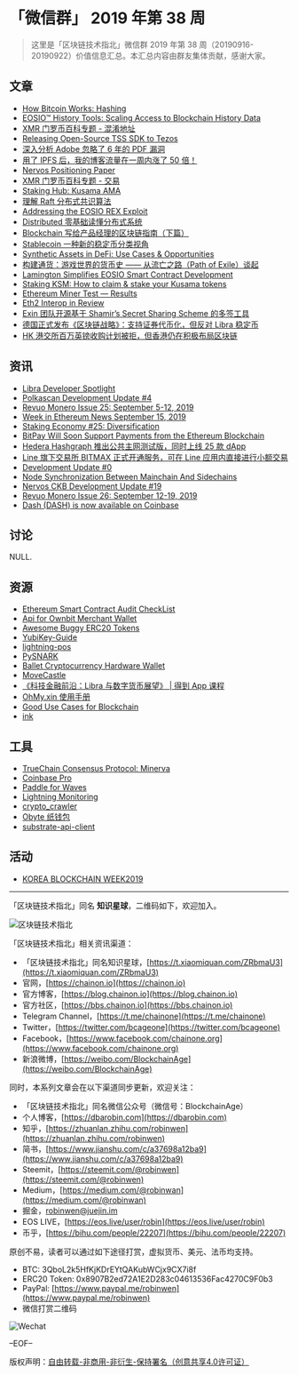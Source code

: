 # 「微信群」 2019 年第 38 周

> 这里是「区块链技术指北」微信群 2019 年第 38 周（20190916-20190922）价值信息汇总。本汇总内容由群友集体贡献，感谢大家。

## 文章

* [How Bitcoin Works: Hashing](https://bbs.chainon.io/d/4364)
* [EOSIO™ History Tools: Scaling Access to Blockchain History Data](https://bbs.chainon.io/d/4365)
* [XMR 门罗币百科专题 - 混淆地址](https://bbs.chainon.io/d/4369)
* [Releasing Open-Source TSS SDK to Tezos](https://bbs.chainon.io/d/4376)
* [深入分析 Adobe 忽略了 6 年的 PDF 漏洞](https://bbs.chainon.io/d/4378)
* [用了 IPFS 后，我的博客流量在一周内涨了 50 倍！](https://bbs.chainon.io/d/4379)
* [Nervos Positioning Paper](https://bbs.chainon.io/d/4385)
* [XMR 门罗币百科专题 - 交易](https://bbs.chainon.io/d/4386)
* [Staking Hub: Kusama AMA](https://bbs.chainon.io/d/4387)
* [理解 Raft 分布式共识算法](https://bbs.chainon.io/d/4388)
* [Addressing the EOSIO REX Exploit](https://bbs.chainon.io/d/4389)
* [Distributed 零基础读懂分布式系统](https://bbs.chainon.io/d/4390)
* [Blockchain 写给产品经理的区块链指南（下篇）](https://bbs.chainon.io/d/4391)
* [Stablecoin 一种新的稳定币分类视角](https://bbs.chainon.io/d/4397)
* [Synthetic Assets in DeFi: Use Cases & Opportunities](https://bbs.chainon.io/d/4399)
* [构建通货：游戏世界的货币史 —— 从流亡之路（Path of Exile）谈起](https://bbs.chainon.io/d/4400)
* [Lamington Simplifies EOSIO Smart Contract Development](https://bbs.chainon.io/d/4403)
* [Staking KSM: How to claim & stake your Kusama tokens](https://bbs.chainon.io/d/4405)
* [Ethereum Miner Test — Results](https://bbs.chainon.io/d/4409)
* [Eth2 Interop in Review](https://bbs.chainon.io/d/4410)
* [Exin 团队开源基于 Shamir’s Secret Sharing Scheme 的多签工具](https://bbs.chainon.io/d/4411)
* [德国正式发布《区块链战略》：支持证券代币化，但反对 Libra 稳定币](https://bbs.chainon.io/d/4416)
* [HK 港交所百万英镑收购计划被拒，但香港仍在积极布局区块链](https://bbs.chainon.io/d/4417)

## 资讯

* [Libra Developer Spotlight](https://bbs.chainon.io/d/4366)
* [Polkascan Development Update #4](https://bbs.chainon.io/d/4367)
* [Revuo Monero Issue 25: September 5-12, 2019](https://bbs.chainon.io/d/4368)
* [Week in Ethereum News September 15, 2019](https://bbs.chainon.io/d/4370)
* [Staking Economy #25: Diversification](https://bbs.chainon.io/d/4371)
* [BitPay Will Soon Support Payments from the Ethereum Blockchain](https://bbs.chainon.io/d/4377)
* [Hedera Hashgraph 推出公共主网测试版，同时上线 25 款 dApp](https://bbs.chainon.io/d/4383)
* [Line 旗下交易所 BITMAX 正式开通服务，可在 Line 应用内直接进行小额交易](https://bbs.chainon.io/d/4402)
* [Development Update #0](https://bbs.chainon.io/d/4404)
* [Node Synchronization Between Mainchain And Sidechains](https://bbs.chainon.io/d/4412)
* [Nervos CKB Development Update #19](https://bbs.chainon.io/d/4413)
* [Revuo Monero Issue 26: September 12-19, 2019](https://bbs.chainon.io/d/4414)
* [Dash (DASH) is now available on Coinbase](https://bbs.chainon.io/d/4415)

## 讨论

NULL.

## 资源

* [Ethereum Smart Contract Audit CheckList](https://bbs.chainon.io/d/4372)
* [Api for Ownbit Merchant Wallet](https://bbs.chainon.io/d/4373)
* [Awesome Buggy ERC20 Tokens](https://bbs.chainon.io/d/4374)
* [YubiKey-Guide](https://bbs.chainon.io/d/4381)
* [lightning-pos](https://bbs.chainon.io/d/4393)
* [PySNARK](https://bbs.chainon.io/d/4394)
* [Ballet Cryptocurrency Hardware Wallet](https://bbs.chainon.io/d/4395)
* [MoveCastle](https://bbs.chainon.io/d/4396)
* [《科技金融前沿：Libra 与数字货币展望》 | 得到 App 课程](https://bbs.chainon.io/d/4398)
* [OhMy.xin 使用手册](https://bbs.chainon.io/d/4406)
* [Good Use Cases for Blockchain](https://bbs.chainon.io/d/4418)
* [ink](https://bbs.chainon.io/d/4420)

## 工具

* [TrueChain Consensus Protocol: Minerva](https://bbs.chainon.io/d/4375)
* [Coinbase Pro](https://bbs.chainon.io/d/4380)
* [Paddle for Waves](https://bbs.chainon.io/d/4382)
* [Lightning Monitoring](https://bbs.chainon.io/d/4384)
* [crypto_crawler](https://bbs.chainon.io/d/4392)
* [Obyte 纸钱包](https://bbs.chainon.io/d/4408)
* [substrate-api-client](https://bbs.chainon.io/d/4419)

## 活动

* [KOREA BLOCKCHAIN WEEK2019](https://bbs.chainon.io/d/4401)

***

「区块链技术指北」同名 **知识星球**，二维码如下，欢迎加入。

![区块链技术指北](https://cdn.dbarobin.com/3YzonTR.png)

「区块链技术指北」相关资讯渠道：

* 「区块链技术指北」同名知识星球，[https://t.xiaomiquan.com/ZRbmaU3](https://t.xiaomiquan.com/ZRbmaU3)
* 官网，[https://chainon.io](https://chainon.io)
* 官方博客，[https://blog.chainon.io](https://blog.chainon.io)
* 官方社区，[https://bbs.chainon.io](https://bbs.chainon.io)
* Telegram Channel，[https://t.me/chainone](https://t.me/chainone)
* Twitter，[https://twitter.com/bcageone](https://twitter.com/bcageone)
* Facebook，[https://www.facebook.com/chainone.org](https://www.facebook.com/chainone.org)
* 新浪微博，[https://weibo.com/BlockchainAge](https://weibo.com/BlockchainAge)

同时，本系列文章会在以下渠道同步更新，欢迎关注：

* 「区块链技术指北」同名微信公众号（微信号：BlockchainAge）
* 个人博客，[https://dbarobin.com](https://dbarobin.com)
* 知乎，[https://zhuanlan.zhihu.com/robinwen](https://zhuanlan.zhihu.com/robinwen)
* 简书，[https://www.jianshu.com/c/a37698a12ba9](https://www.jianshu.com/c/a37698a12ba9)
* Steemit，[https://steemit.com/@robinwen](https://steemit.com/@robinwen)
* Medium，[https://medium.com/@robinwan](https://medium.com/@robinwan)
* 掘金，[robinwen@juejin.im](https://juejin.im/user/5673ccae60b2260ee435f89a/posts)
* EOS LIVE，[https://eos.live/user/robin](https://eos.live/user/robin)
* 币乎，[https://bihu.com/people/22207](https://bihu.com/people/22207)

原创不易，读者可以通过如下途径打赏，虚拟货币、美元、法币均支持。

* BTC: 3QboL2k5HfKjKDrEYtQAKubWCjx9CX7i8f
* ERC20 Token: 0x8907B2ed72A1E2D283c04613536Fac4270C9F0b3
* PayPal: [https://www.paypal.me/robinwen](https://www.paypal.me/robinwen)
* 微信打赏二维码

![Wechat](https://cdn.dbarobin.com/SzoNl5b.jpg)

–EOF–

版权声明：[自由转载-非商用-非衍生-保持署名（创意共享4.0许可证）](http://creativecommons.org/licenses/by-nc-nd/4.0/deed.zh)